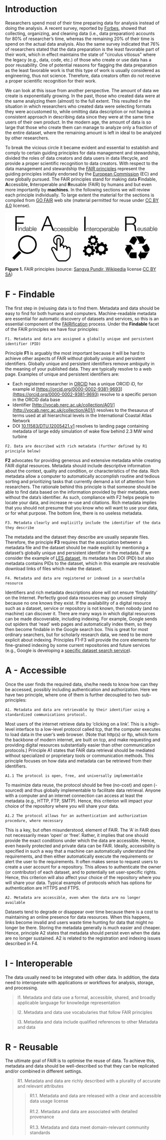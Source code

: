 # Introduction


Researchers spend most of their time preparing data for analysis instead of doing the analysis. A recent survey, reported by [Forbes](https://bit.ly/2WwVPho), showed that collecting, organizing, and cleaning data  (i.e., data preparation) accounts for 80% of researcher’s time, whereas the remaining 20% of their time is spend on the actual data analysis. Also the same survey indicated that 76% of researchers stated that the data preparation is the least favorable part of their work, which in effect maintains the state of "circulus vitiosus" where the legacy (e.g., data, code, etc.) of those who create or use data has a poor reusability. One of potential reasons for flagging the data preparation as the least favorable work is that this type of work is usually considered as engineering, thus not science. Therefore, data creators often do not receive a proper scientific recognition for their work.

We can look at this issue from another perspective. The amount of data we create is exponentially growing. In the past, those who created data were at the same analyzing them (almost) to the full extent. This resulted in the situation in which researchers who created data were selecting formats they were accustomed to, while omitting data description or not having a consistent approach in describing data since they were at the same time users of their own product. In the modern age, the amount of data is so large that those who create them can manage to analyze only a fraction of the entire dataset, where the remaining amount is left in ideal to be analyzed by other researchers.

To break the vicious circle it became evident and essential to establish and comply to certain guiding principles for data management and stewardship, divided the roles of data creators and data users in data lifecycle, and provide a proper scientific recognition to data creators. With respect to the data management and stewardship the [FAIR principles](https://www.nature.com/articles/sdata201618) represent the guiding principles initially endorsed by the [European Commission](https://ec.europa.eu/research/participants/data/ref/h2020/grants_manual/hi/oa_pilot/h2020-hi-oa-data-mgt_en.pdf) (EC) and now globally pursued. The FAIR principles stand for making data **F**indable, **A**ccessible, **I**nteroperable and **R**eusable (FAIR) by humans and but even more importantly by **machines**. In the following sections we will review each principle individually. To large extent the material for the sections is compiled from [GO FAIR](https://www.go-fair.org/) web site (material permitted for reuse under [CC BY 4.0](https://creativecommons.org/licenses/by/4.0/) license).

![FAIR principles](./img/FAIR_data_principles.jpg)
**Figure 1.** FAIR principles (source: [Sangya Pundir, Wikipedia](https://commons.wikimedia.org/w/index.php?title=User:SangyaPundir&action=edit&redlink=1) license [CC BY SA](https://creativecommons.org/licenses/by-sa/4.0/deed.en))

<!-- > _Data_ means anything that contains some kind of information. One could apply the FAIR principles to anything from a text document to an e-mail to a lidar data set to code. In general, though, because they are the most valuable type of data (i.e. the hardest to recreate), we usually think of data as meaning a classical data set obtained from a measurement or simulation. -->

# F - Findable
The first step in (re)using data is to find them. Metadata and data should be easy to find for both humans and computers. Machine-readable metadata are essential for automatic discovery of datasets and services, so this is an essential component of the [FAIRification](https://www.go-fair.org/fair-principles/fairification-process/) process. Under the **Findable** facet of the FAIR principles we have four principles:

```
F1. Metadata and data are assigned a globally unique and persistent identifier (PID)
```
Principle **F1** is arguably the most important because it will be hard to achieve other aspects of FAIR without globally unique and persistent identifiers. Globally unique and persistent identifiers remove ambiguity in the meaning of your published data. They are typically resolve to a web page. Examples of unique and persistent identifiers are:

- Each registered researcher in [ORCID](https://orcid.org/) has a unique ORCID iD, for example id [https://orcid.org/0000-0002-9381-9693](https://orcid.org/0000-0002-9381-9693) resolve to a specific person in the ORCID data base
- Identifier [http://vocab.nerc.ac.uk/collection/A01/](http://vocab.nerc.ac.uk/collection/A01/) resolves to the  thesaurus of terms used at all hierarchical levels in the International Coastal Atlas Network
- DOI [10.11583/DTU.12005421.v1](https://doi.org/10.11583/DTU.12005421.v1) resolves to landing page containing metadata of large eddy simulation of wake flow behind 2.3 MW wind turbine

```
F2. Data are described with rich metadata (further defined by R1 principle below)
```
**F2** advocates for providing generous and extensive metadata while creating FAIR digital resources. Metadata should include descriptive information about the context, quality and condition, or characteristics of the data. Rich metadata allow a computer to automatically accomplish routine and tedious sorting and prioritizing tasks that currently demand a lot of attention from researchers. The rationale behind this principle is that someone should be able to find data based on the information provided by their metadata, even without the data’s identifier. As such, compliance with F2 helps people to locate your data, and increase re-use and citations. Rich metadata implies that you should not presume that you know who will want to use your data, or for what purpose. The bottom line, there is no useless metadata.

```
F3. Metadata clearly and explicitly include the identifier of the data they describe
```
The metadata and the dataset they describe are usually separate files. Therefore, the principle **F3** requires that the association between a metadata file and the dataset should be made explicit by mentioning a dataset’s globally unique and persistent identifier in the metadata. If we consider the example of [LES dataset](https://doi.org/10.11583/DTU.12005421.v1), its metadata has DOI (PID) but also metadata contains PIDs to the dataset, which in this example are resolvable download links of files which make the dataset.

```
F4. Metadata and data are registered or indexed in a searchable resource
```

Identifiers and rich metadata descriptions alone will not ensure ‘findability’ on the Internet. Perfectly good data resources may go unused simply because no one knows they exist. If the availability of a digital resource such as a dataset, service or repository is not known, then nobody (and no machine) can discover it. There are many ways in which digital resources can be made discoverable, including indexing. For example, Google sends out spiders that ‘read’ web pages and automatically index them, so they then become findable in the Google search box. This is great for most ordinary searchers, but for scholarly research data, we need to be more explicit about indexing. Principles F1-F3 will provide the core elements for fine-grained indexing by some current repositories and future services (e.g., Google is developing a [specific dataset search service](https://datasetsearch.research.google.com/)).

# A - Accessible
Once the user finds the required data, she/he needs to know how can they be accessed, possibly including authentication and authorization. Here we have two principle, where one of them is further decoupled to two sub-principles:
```
A1. Metadata and data are retrievable by their identifier using a standardized communications protocol.
```
Most users of the internet retrieve data by ‘clicking on a link’. This is a high-level interface to a low-level protocol called tcp, that the computer executes to load data in the user’s web browser. (Note that http(s) or ftp, which form the backbone of modern internet, are built on tcp, and make requesting and providing digital resources substantially easier than other communication protocols.) Principle A1 states that FAIR data retrieval should be mediated without specialized or proprietary  tools or communication methods. This principle focuses on how data and metadata can be retrieved from their identifiers.

```
A1.1 The protocol is open, free, and universally implementable
```
To maximize data reuse, the protocol should be free (no-cost) and open (-sourced) and thus globally implementable to facilitate data retrieval. Anyone with a computer and an internet connection can access at least the metadata (e.g., HTTP, FTP, SMTP). Hence, this criterion will impact your choice of the repository where you will share your data.

```
A1.2 The protocol allows for an authentication and authorization procedure, where necessary
```
This is a key, but often misunderstood, element of FAIR. The ‘A’ in FAIR does not necessarily mean ‘open’ or ‘free’. Rather, it implies that one should provide the exact conditions under which the data are accessible. Hence, even heavily protected and private data can be FAIR. Ideally, accessibility is specified in such a way that a machine can automatically understand the requirements, and then either automatically execute the requirements or alert the user to the requirements. It often makes sense to request users to create a user account for a repository. This allows to authenticate the owner (or contributor) of each dataset, and to potentially set user-specific rights. Hence, this criterion will also affect your choice of the repository where you will share your data. Typical example of protocols which has options for authentication are HTTPS and FTPS.

```
A2. Metadata are accessible, even when the data are no longer available
```
Datasets tend to degrade or disappear over time because there is a cost to maintaining an online presence for data resources. When this happens, links become invalid and users waste time hunting for data that might no longer be there. Storing the metadata generally is much easier and cheaper. Hence, principle A2 states that metadata should persist even when the data are no longer sustained. A2 is related to the registration and indexing issues described in F4.

# I - Interoperable
The data usually need to be integrated with other data. In addition, the data need to interoperate with applications or workflows for analysis, storage, and processing.

> I1. Metadata and data use a formal, accessible, shared, and broadly applicable language for knowledge representation

> I2. Metadata and data use vocabularies that follow FAIR principles

> I3. Metadata and data include qualified references to other Metadata and data


# R - Reusable
The ultimate goal of FAIR is to optimise the reuse of data. To achieve this, metadata and data should be well-described so that they can be replicated and/or combined in different settings.

> R1. Metadata and data are richly described with a plurality of accurate and relevant attributes
>> R1.1. Metadata and data are released with a clear and accessible data usage license<br><br>
>> R1.2. Metadata and data are associated with detailed provenance<br><br>
>> R1.3. Metadata and data meet domain-relevant community standards